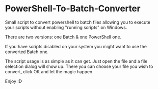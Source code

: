 # PowerShell-To-Batch-Converter
 Small script to convert powershell to batch files allowing you to execute your scripts without enabling "running scripts" on Windows.

 There are two versions: one Batch & one PowerShell one.

 If you have scripts disabled on your system you might want to use the converted Batch one.

 The script usage is as simple as it can get. Just open the file and a file selection dialog will show up. There you can choose your file you wish to convert,
 click OK and let the magic happen.

 Enjoy :D